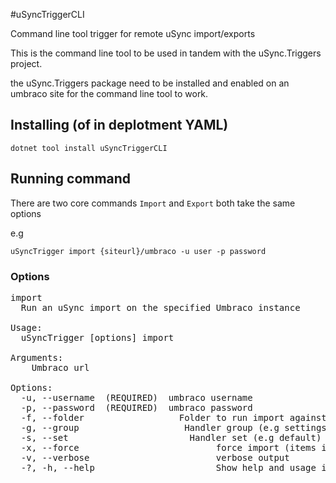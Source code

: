 #uSyncTriggerCLI 

Command line tool trigger for remote uSync import/exports

This is the command line tool to be used in tandem with the uSync.Triggers project.

the uSync.Triggers package need to be installed and enabled on an umbraco site for the command line tool to work.

## Installing (of in deplotment YAML)

```
dotnet tool install uSyncTriggerCLI 
```

## Running command 

There are two core commands `Import` and `Export` both take the same options

e.g 
```
uSyncTrigger import {siteurl}/umbraco -u user -p password 
```

### Options

<pre>
import
  Run an uSync import on the specified Umbraco instance

Usage:
  uSyncTrigger [options] import <url>

Arguments:
  <url>  Umbraco url

Options:
  -u, --username <username> (REQUIRED)  umbraco username
  -p, --password <password> (REQUIRED)  umbraco password
  -f, --folder <folder>                 Folder to run import against
  -g, --group <group>                   Handler group (e.g settings, content)
  -s, --set <set>                      Handler set (e.g default)
  -x, --force                          force import (items imported even if there is no change)
  -v, --verbose                        verbose output
  -?, -h, --help                       Show help and usage information# uSyncTriggerCLI
</pre>
